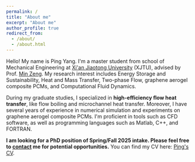 ```yaml
---
permalink: /
title: "About me"
excerpt: "About me"
author_profile: true
redirect_from: 
  - /about/
  - /about.html
---
```


Hello! My name is Ping Yang. I'm a master student from school of Mechanical Engineering at [Xi'an Jiaotong University](http://en.xjtu.edu.cn/) (XJTU), advised by Prof. [Min Zeng](https://gr.xjtu.edu.cn/web/zengmin/2). My research interest includes Energy Storage and Sustainability, Heat and Mass Transfer, Two-phase Flow, graphene aerogel composite PCMs, and Computational Fluid Dynamics. 

During my graduate studies, I specialized in **high-efficiency flow heat transfer**, like flow boiling and microchannel heat transfer. Moreover, I have several years of experience in numerical simulation and experiments on graphene aerogel composite PCMs. I'm proficient in tools such as CFD software, as well as programming languages such as Matlab, C++, and FORTRAN. 

**I am looking for a PhD position of Spring/Fall 2025 intake. Please feel free to [contact](mailto:yang2762473445@stu.xjtu.edu.cn) me for potential opportunities.** 
You can find my CV here: [Ping's CV](https://Yp12138.github.io/assets/CV.pdf). 
